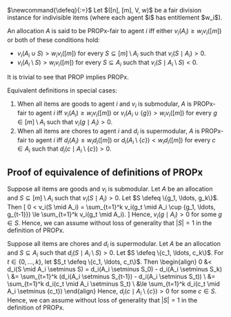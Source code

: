 <span class="invisible">
$\newcommand{\defeq}{:=}$
</span>
Let $([n], [m], V, w)$ be a fair division instance for indivisible items
(where each agent $i$ has entitlement $w_i$).

An allocation $A$ is said to be PROPx-fair to agent $i$ iff
either $v_i(A_i) ≥ w_iv_i([m])$ or both of these conditions hold:

* $v_i(A_i \cup S) > w_iv_i([m])$ for every $S \subseteq [m] \setminus A_i$
    such that $v_i(S \mid A_i) > 0$.
* $v_i(A_i \setminus S) > w_iv_i([m])$ for every $S \subseteq A_i$
    such that $v_i(S \mid A_i \setminus S) < 0$.

It is trivial to see that PROP implies PROPx.

Equivalent definitions in special cases:

1.  When all items are goods to agent $i$ and $v_i$ is submodular, $A$ is PROPx-fair to agent $i$
    iff $v_i(A_i) ≥ w_iv_i([m])$ or $v_i(A_i \cup \{g\}) > w_iv_i([m])$
    for every $g \in [m] \setminus A_i$ such that $v_i(g \mid A_i) > 0$.
2.  When all items are chores to agent $i$ and $d_i$ is supermodular, $A$ is PROPx-fair to agent $i$
    iff $d_i(A_i) ≤ w_id_i([m])$ or $d_i(A_i \setminus \{c\}) < w_id_i([m])$
    for every $c \in A_i$ such that $d_i(c \mid A_i \setminus \{c\}) > 0$.

## Proof of equivalence of definitions of PROPx

Suppose all items are goods and $v_i$ is submodular.
Let $A$ be an allocation and $S \subseteq [m] \setminus A_i$ such that $v_i(S \mid A_i) > 0$.
Let $S \defeq \{g_1, \ldots, g_k\}$. Then
\[ 0 < v_i(S \mid A_i) = \sum_{t=1}^k v_i(g_t \mid A_i \cup \{g_1, \ldots, g_{t-1}\})
    \le \sum_{t=1}^k v_i(g_t \mid A_i). \]
Hence, $v_i(g \mid A_i) > 0$ for some $g \in S$.
Hence, we can assume without loss of generality that $|S| = 1$ in the definition of PROPx.

Suppose all items are chores and $d_i$ is supermodular.
Let $A$ be an allocation and $S \subseteq A_i$ such that $d_i(S \mid A_i \setminus S) > 0$.
Let $S \defeq \{c_1, \ldots, c_k\}$.
For $t \in \{0, \ldots, k\}$, let $S_t \defeq \{c_1, \ldots, c_t\}$. Then
\begin{align}
0 &< d_i(S \mid A_i \setminus S) = d_i(A_i \setminus S_0) - d_i(A_i \setminus S_k)
\\ &= \sum_{t=1}^k (d_i(A_i \setminus S_{t-1}) - d_i(A_i \setminus S_t))
\\ &= \sum_{t=1}^k d_i(c_t \mid A_i \setminus S_t)
\\ &\le \sum_{t=1}^k d_i(c_t \mid A_i \setminus \{c_t\})
\end{align}
Hence, $d_i(c \mid A_i \setminus \{c\}) > 0$ for some $c \in S$.
Hence, we can assume without loss of generality that $|S| = 1$ in the definition of PROPx.
